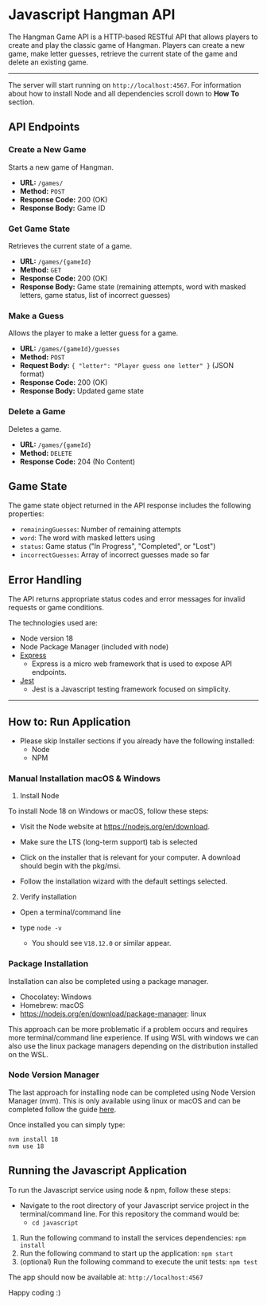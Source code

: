 # Javascript Hangman API 

The Hangman Game API is a HTTP-based RESTful API that allows players to create and play the classic game of Hangman. Players can create a new game, make letter guesses, retrieve the current state of the game and delete an existing game.

<hr>

The server will start running on `http://localhost:4567`. For information about how to install Node and all dependencies scroll down to **How To** section.

## API Endpoints

### Create a New Game

Starts a new game of Hangman.

- **URL:** `/games/`
- **Method:** `POST`
- **Response Code:** 200 (OK)
- **Response Body:** Game ID

### Get Game State

Retrieves the current state of a game.

- **URL:** `/games/{gameId}`
- **Method:** `GET`
- **Response Code:** 200 (OK)
- **Response Body:** Game state (remaining attempts, word with masked letters, game status, list of incorrect guesses)

### Make a Guess

Allows the player to make a letter guess for a game.

- **URL:** `/games/{gameId}/guesses`
- **Method:** `POST`
- **Request Body:** `{ "letter": "Player guess one letter" }` (JSON format)
- **Response Code:** 200 (OK)
- **Response Body:** Updated game state

### Delete a Game

Deletes a game.

- **URL:** `/games/{gameId}`
- **Method:** `DELETE`
- **Response Code:** 204 (No Content)

## Game State

The game state object returned in the API response includes the following properties:

- `remainingGuesses`: Number of remaining attempts
- `word`: The word with masked letters using
- `status`: Game status ("In Progress", "Completed", or "Lost")
- `incorrectGuesses`: Array of incorrect guesses made so far

## Error Handling

The API returns appropriate status codes and error messages for invalid requests or game conditions.

The technologies used are:

- Node version 18
- Node Package Manager (included with node)
- [Express](https://expressjs.com/)
  - Express is a micro web framework that is used to expose API endpoints.
- [Jest](https://jestjs.io/) 
  - Jest is a Javascript testing framework focused on simplicity.

---

## How to: Run Application

- Please skip Installer sections if you already have the following installed:
  - Node
  - NPM


### Manual Installation macOS & Windows

1. Install Node

To install Node 18 on Windows or macOS, follow these steps:

- Visit the Node website at https://nodejs.org/en/download.

- Make sure the LTS (long-term support) tab is selected 

- Click on the installer that is relevant for your computer. A download should begin with the pkg/msi.

- Follow the installation wizard with the default settings selected.

2. Verify installation

- Open a terminal/command line

- type `node -v`
  - You should see `V18.12.0` or similar appear.


### Package Installation

Installation can also be completed using a package manager.
- Chocolatey: Windows
- Homebrew: macOS
- https://nodejs.org/en/download/package-manager: linux

This approach can be more problematic if a problem occurs and requires more terminal/command line experience. If using WSL with windows we can also use the linux package managers depending on the distribution installed on the WSL.

### Node Version Manager

The last approach for installing node can be completed using Node Version Manager (nvm). This is only available using linux or macOS and can be completed follow the guide [here](https://github.com/nvm-sh/nvm).

Once installed you can simply type:

```
nvm install 18
nvm use 18
```

## Running the Javascript Application

To run the Javascript service using node & npm, follow these steps:

- Navigate to the root directory of your Javascript service project in the terminal/command line. For this repository the command would be:
  - `cd javascript`

1. Run the following command to install the services dependencies: `npm install`
2. Run the following command to start up the application: `npm start`
3. (optional) Run the following command to execute the unit tests: `npm test`

The app should now be available at: `http://localhost:4567`

Happy coding :) 